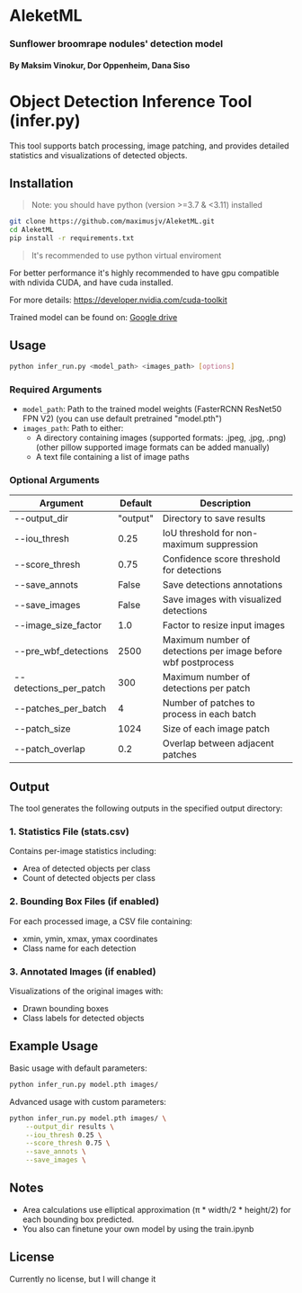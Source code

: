# AleketML
### Sunflower broomrape nodules' detection model
#### By Maksim Vinokur, Dor Oppenheim, Dana Siso

# Object Detection Inference Tool (infer.py)
This tool supports batch processing, image patching, and provides detailed statistics and visualizations of detected objects.

## Installation

>Note: you should have python (version >=3.7 & <3.11) installed

```bash
git clone https://github.com/maximusjv/AleketML.git
cd AleketML
pip install -r requirements.txt
```

>It's recommended to use python virtual enviroment

For better performance it's highly recommended to have gpu compatible with ndivida CUDA, and have cuda installed.

For more details: https://developer.nvidia.com/cuda-toolkit

Trained model can be found on: [Google drive](https://drive.google.com/file/d/133G4ytupqJQYqZ6LV1Cjs0I1Rj1Vdrun/view?usp=drive_link)
## Usage

```bash
python infer_run.py <model_path> <images_path> [options]
```

### Required Arguments

- `model_path`: Path to the trained model weights (FasterRCNN ResNet50 FPN V2) (you can use default pretrained "model.pth")
- `images_path`: Path to either:
  - A directory containing images (supported formats: .jpeg, .jpg, .png) (other pillow supported image formats can be added manually)
  - A text file containing a list of image paths

### Optional Arguments

| Argument | Default | Description |
|----------|---------|-------------|
| --output_dir | "output" | Directory to save results |
| --iou_thresh | 0.25 | IoU threshold for non-maximum suppression |
| --score_thresh | 0.75 | Confidence score threshold for detections |
| --save_annots | False | Save detections annotations |
| --save_images | False | Save images with visualized detections |
| --image_size_factor | 1.0 | Factor to resize input images |
| --pre_wbf_detections | 2500 | Maximum number of detections per image before wbf postprocess  |
| --detections_per_patch | 300 | Maximum number of detections per patch |
| --patches_per_batch | 4 | Number of patches to process in each batch |
| --patch_size | 1024 | Size of each image patch |
| --patch_overlap | 0.2 | Overlap between adjacent patches |

## Output

The tool generates the following outputs in the specified output directory:

### 1. Statistics File (stats.csv)
Contains per-image statistics including:
- Area of detected objects per class
- Count of detected objects per class

### 2. Bounding Box Files (if enabled)
For each processed image, a CSV file containing:
- xmin, ymin, xmax, ymax coordinates
- Class name for each detection

### 3. Annotated Images (if enabled)
Visualizations of the original images with:
- Drawn bounding boxes
- Class labels for detected objects

## Example Usage

Basic usage with default parameters:
```bash
python infer_run.py model.pth images/
```

Advanced usage with custom parameters:
```bash
python infer_run.py model.pth images/ \
    --output_dir results \
    --iou_thresh 0.25 \
    --score_thresh 0.75 \
    --save_annots \
    --save_images \
```

## Notes

- Area calculations use elliptical approximation (π * width/2 * height/2) for each bounding box predicted.
- You also can finetune your own model by using the train.ipynb

## License
Currently no license, but I will change it